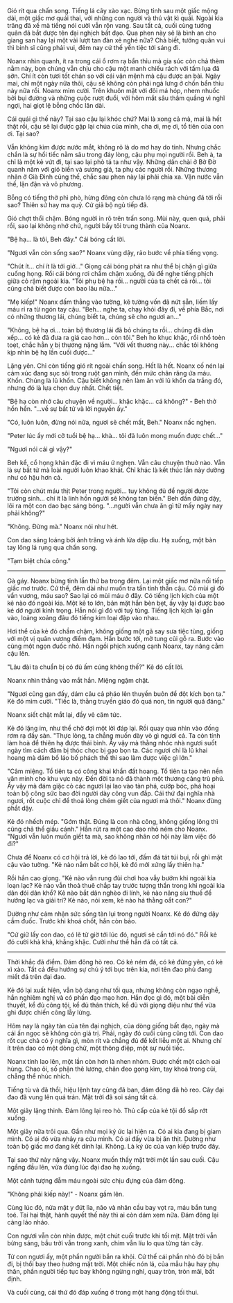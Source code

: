 Gió rít qua chấn song. Tiếng lá cây xào xạc. Bừng tỉnh sau một giấc mộng dài, một giấc mơ quái thai, với những con người và thú vật kì quái. Ngoài kia trăng đã xế mà tiếng nói cười vẫn rộn vang. Sau tất cả, cuối cùng tướng quân đã bắt được tên đại nghịch bất đạo. Qua phen này sẽ là bình an cho giang san hay lại một vài lượt tan đàn xẻ nghé nữa? Chả biết, tướng quân vui thì binh sĩ cũng phải vui, đêm nay cứ thế yến tiệc tới sáng đi.

Noanx nhìn quanh, ít ra trong cái ổ rơm rạ bẩn thỉu mà gia súc còn chả thèm nằm này, bọn chúng vẫn chịu cho cậu một manh chiếu rách với tấm lụa đã sờn. Chí ít còn tươi tốt chán so với cái vận mệnh mà cậu được an bài. Ngày mai, chỉ một ngày nữa thôi, cậu sẽ không còn phải ngả lưng ở chốn bẩn thỉu này nữa rồi. Noanx mỉm cười. Trên khuôn mặt với đôi má hóp, nhem nhuốc bởi bụi đường và những cuộc rượt đuổi, với hõm mắt sâu thâm quầng vì nghĩ ngợi, hai giọt lệ bỗng chốc lăn dài.

Cái quái gì thế này? Tại sao cậu lại khóc chứ? Mai là xong cả mà, mai là hết thật rồi, cậu sẽ lại được gặp lại chúa của mình, cha ơi, mẹ ơi, tổ tiên của con ơi. Tại sao?

Vẫn không kìm được nước mắt, không rõ là do mơ hay do tỉnh. Nhưng chắc chắn là sự hối tiếc nằm sâu trong đáy lòng, cậu phụ mọi người rồi. Beh à, ta chỉ là một kẻ vứt đi, tại sao lại phò tá ta như vậy. Những dân chài ở Bờ Đờ quanh năm với gió biển và sương giá, ta phụ các người rồi. Những thương nhân ở Già Đình cũng thế, chắc sau phen này lại phải chia xa. Vận nước vẫn thế, lận đận và vô phương.

Bỗng có tiếng thở phì phò, hừng đông còn chưa ló rạng mà chúng đã tới rồi sao? Thiên sứ hay ma quỷ. Cứ giả bộ ngủ tiếp đã.

Gió chợt thổi chậm. Bóng người in rõ trên trấn song. Mùi này, quen quá, phải rồi, sao lại không nhớ chứ, người bầy tôi trung thành của Noanx.

"Bệ hạ... là tôi, Beh đây." Cái bóng cất lời.

"Ngươi vẫn còn sống sao?" Noanx vùng dậy, rảo bước về phía tiếng vọng.

"Chút ít... chí ít là tới giờ..." Giọng cái bóng phát ra như thể bị chặn gì giữa cuống họng. Rồi cái bóng rơi chầm chậm xuống, đủ để nghe tiếng phịch giữa cỏ rậm ngoài kia. "Tôi phụ bệ hạ rồi... người của ta chết cả rồi... tôi cũng chả biết được còn bao lâu nữa..."

"Mẹ kiếp!" Noanx đấm thẳng vào tường, kẽ tường vốn đã nứt sẵn, liếm lấy máu rỉ ra từ ngón tay cậu. "Beh... nghe ta, chạy khỏi đây đi, về phía Bắc, nơi có những thương lái, chúng biết ta, chúng sẽ cho ngươi an..."

"Không, bệ hạ ơi... toàn bộ thương lái đã bỏ chúng ta rồi... chúng đã dàn xếp... có kẻ đã đưa ra giá cao hơn... còn tôi." Beh ho khục khặc, rồi nhổ toèn toẹt, chắc hẳn y bị thương nặng lắm. "Với vết thương này... chắc tôi không kịp nhìn bệ hạ lần cuối được..."

Lặng yên. Chỉ còn tiếng gió rít ngoài chấn song. Hết là hết. Noanx cố nén lại cảm xúc đang sục sôi trong ruột gan mình, đến mức chân răng ứa máu. Khốn. Chúng là lũ khốn. Cậu biết không nên làm ăn với lũ khốn da trắng đó, nhưng đó là lựa chọn duy nhất. Chết tiệt.

"Bệ hạ còn nhớ câu chuyện về người... khặc khặc... cá không?" - Beh thở hổn hển. "...về sự bất tử và lời nguyền ấy."

"Có, luôn luôn, đừng nói nữa, ngươi sẽ chết mất, Beh." Noanx nấc nghẹn.

"Peter lúc ấy mới cỡ tuổi bệ hạ... khà... tôi đã luôn mong muốn được chết..."

"Ngươi nói cái gì vậy?"

Beh kể, cổ họng khản đặc đi vì máu ứ nghẹn. Vẫn câu chuyện thuở nào. Vẫn là sự bất tử mà loài người luôn khao khát. Chỉ khác là kết thúc lần này dường như có hậu hơn cả.

"Tôi còn chút máu thịt Peter trong người... tuy không đủ để người được trường sinh... chí ít là linh hồn người sẽ không tan biến." Beh dần đứng dậy, lôi ra một con dao bạc sáng bóng. "...người vẫn chưa ăn gì từ mấy ngày nay phải không?"

"Không. Đừng mà." Noanx nói như hét.

Con dao sáng loáng bởi ánh trăng và ánh lửa dập dìu. Hạ xuống, một bàn tay lông lá rụng qua chấn song.

"Tạm biệt chúa công."

---

Gà gáy. Noanx bừng tỉnh lần thứ ba trong đêm. Lại một giấc mơ nữa nối tiếp giấc mơ trước. Cứ thế, đêm dài như muốn tra tấn tinh thần cậu. Có mùi gì đó vẩn vương, máu sao? Sao lại có mùi máu ở đây. Có tiếng lịch kịch của một kẻ nào đó ngoài kia. Một kẻ to lớn, bản mặt hắn bèn bẹt, ấy vậy lại được bao kẻ dở người kính trọng. Hắn nói gì đó với tuỳ tùng. Tiếng lịch kịch lại gần vào, loảng xoảng đâu đó tiếng kim loại đập vào nhau.

Hơi thể của kẻ đó chầm chậm, không giống một gã say sưa tiệc tùng, giống với một vị quân vương điềm đạm. Hắn bước tới, mở tung cũi gỗ ra. Bước vào cùng một ngọn đuốc nhỏ. Hắn ngồi phịch xuống cạnh Noanx, tay nâng cằm cậu lên.

"Lâu đài ta chuẩn bị có đủ ấm cúng không thế?" Kẻ đó cất lời.

Noanx nhìn thẳng vào mắt hắn. Miệng ngậm chặt.

"Ngươi cũng gan đấy, dám câu cả pháo lên thuyền buôn để đột kích bọn ta." Kẻ đó mỉm cười. "Tiếc là, thằng truyền giáo đó quá non, tin người quá đáng."

Noanx siết chặt mắt lại, đầy vẻ căm tức.

Kẻ đó lặng im, như thể chờ đợi một lời đáp lại. Rồi quay qua nhìn vào đống rơm rạ đầy sàn. "Thực lòng, ta chẳng muốn dày vò gì ngươi cả. Ta còn tính làm hoà để thiên hạ được thái bình. Ấy vậy mà thằng nhóc nhà ngươi suốt ngày tìm cách đâm bị thóc chọc bị gạo bọn ta. Các ngươi chỉ là lũ khai hoang mà dám bố láo bố phách thế thì sao làm được việc gì lớn."

"Câm miệng. Tổ tiên ta có công khai khẩn đất hoang. Tổ tiên ta tạo nên nền văn minh cho khu vực này. Đến đời ta nó đã thành một thương cảng trù phú. Ấy vậy mà đám giặc cỏ các ngươi lại lao vào tàn phá, cướp bóc, phá hoại toàn bộ công sức bao đời người dày công vun đắp. Cái thứ đại nghĩa nhà ngươi, rốt cuộc chỉ để thoả lòng chém giết của ngươi mà thôi." Noanx đừng phắt dậy.

Kẻ đó nhếch mép. "Gớm thật. Đúng là con nhà công, không giống lông thì cũng chả thể giấu cánh." Hắn rút ra một cao dao nhỏ ném cho Noanx. "Ngươi vẫn luôn muốn giết ta mà, sao không nhân cơ hội này làm việc đó đi?"

Chưa để Noanx có cơ hội trả lời, kẻ đó lao tới, đấm đá tát túi bụi, rồi ghì mặt cậu vào tường. "Kẻ nào nắm bắt cơ hội, kẻ đó mới xứng lấy thiên hạ."

Rồi hắn cao giọng. "Kẻ nào vẫn rung đùi chơi hoa vẫy bướm khi ngoài kia loạn lạc? Kẻ nào vẫn thoả thuê chắp tay trước tượng thần trong khi ngoài kia dân đói dân khổ? Kẻ nào bắt dân nghèo đi lính, kẻ nào nâng siu thuế để hưởng lạc và giải trí? Kẻ nào, nói xem, kẻ nào hả thằng oắt con?"

Dường như cảm nhận sức sống tàn lụi trong người Noanx. Kẻ đó đứng dậy cầm đuốc. Trước khi khoá chốt, hắn còn bảo.

"Cứ giữ lấy con dao, có lẽ từ giờ tới lúc đó, ngươi sẽ cần tới nó đó." Rồi kẻ đó cười khà khà, khằng khặc. Cười như thể hắn đã có tất cả.

---

Thời khắc đã điểm. Đám đông hò reo. Có kẻ ném đá, có kẻ đứng yên, có kẻ xì xào. Tất cả đều hướng sự chú ý tới bục trên kia, nơi tên đao phủ đang miết đá trên đại đao.

Kẻ đó lại xuất hiện, vẫn bộ dạng như tối qua, nhưng không còn ngạo nghễ, hắn nghiêm nghị và có phần đạo mạo hơn. Hắn đọc gì đó, một bài diễn thuyết, kể đủ công tội, kể đủ thân thích, kể đủ với giọng điệu như thể vừa ghi được chiến công lẫy lừng.

Hôm nay là ngày tàn của tên đại nghịch, của dòng giống bất đạo, ngày mà cái ấn ngọc sẽ không còn giá trị. Phải, ngày đó cuối cùng cũng tới. Con dao rốt cục chả có ý nghĩa gì, mòn rít và chẳng đủ để kết liễu một ai. Nhưng chí ít trên dao có một dòng chữ, một thông điệp, một sự nuối tiếc.

Noanx tính lao lên, một lần còn hơn là nhen nhóm. Được chết một cách oai hùng. Chao ôi, số phận thê lương, chân đeo gọng kìm, tay khoá trong cũi, chẳng thể nhúc nhích.

Tiếng tù và đã thổi, hiệu lệnh tay cũng đã ban, đám đông đã hò reo. Cây đại đao đã vung lên quá trán. Mặt trời đã soi sáng tất cả.

Một giây lặng thinh. Đám lông lại reo hò. Thủ cấp của kẻ tội đồ sắp rớt xuống.

Một giây nữa trôi qua. Gần như mọi ký ức lại hiện ra. Có ai kia đang bị giam mình. Có ai đó vừa nhảy ra cứu mình. Có ai đấy vừa bị ăn thịt. Dường như toàn bộ giấc mơ đang kết dính lại. Không. Là ký ức của vạn kiếp trước đây.

Tại sao thứ này nặng vậy. Noanx muốn thấy mặt trời một lần sau cuối. Cậu ngẩng đầu lên, vừa đúng lúc đại đao hạ xuống.

Một cảnh tượng đẫm máu ngoài sức chịu đựng của đám đông.

"Không phải kiếp này!" - Noanx gầm lên.

Cùng lúc đó, nửa mặt y đứt lìa, não và nhãn cầu bay vọt ra, máu bắn tung toé. Tai hại thật, hành quyết thế này thì ai còn dám xem nữa. Đám đông lại càng láo nháo.

Con ngươi vẫn còn nhìn được, một chút cuối trước khi tối mịt. Mặt trời vẫn bừng sáng, bầu trời vẫn trong xanh, chim vẫn líu lo qua từng tán cây.

Từ con ngươi ấy, một phần người bắn ra khỏi. Cứ thế cái phần nhỏ đó bị bắn đi, bị thổi bay theo hướng mặt trời. Một chiếc nón lá, của mẫu hậu hay phụ thân, phần người tiếp tục bay không ngừng nghỉ, quay tròn, tròn mãi, bất định.

Và cuối cùng, cái thứ đó đáp xuống ở trong một hang động tối thui.